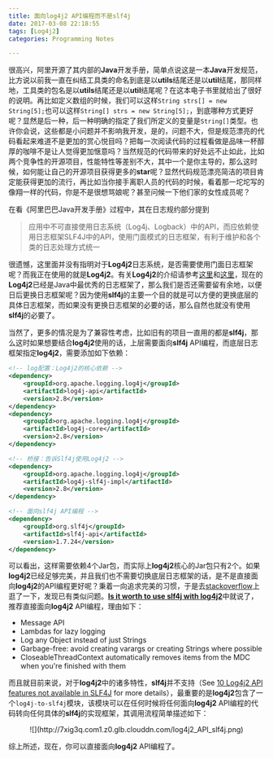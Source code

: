```yaml
---
title: 面向log4j2 API编程而不是slf4j
date: 2017-03-08 22:18:55
tags: [Log4j2]
categories: Programming Notes

---
```


很高兴，阿里开源了其内部的**Java**开发手册，简单点说这是一本**Java**开发规范，比方说以前我一直在纠结工具类的命名到底是以**utils**结尾还是以**util**结尾，那同样地，工具类的包名是以**utils**结尾还是以**util**结尾呢？在这本电子书里就给出了很好的说明。再比如定义数组的时候，我们可以这样`String strs[] = new String[5];`也可以这样`String[] strs = new String[5];`，到底哪种方式更好呢？显然是后一种，后一种明确的指定了我们所定义的变量是`String[]`类型。也许你会说，这些都是小问题并不影响我开发，是的，问题不大，但是规范漂亮的代码看起来难道不是更加的赏心悦目吗？把每一次阅读代码的过程看做是品味一杯醇厚的咖啡不是让人觉得更加惬意吗？当然规范的代码带来的好处远不止如此，比如两个竞争性的开源项目，性能特性等差别不大，其中一个是你主导的，那么这时候，如何能让自己的开源项目获得更多的**star**呢？显然代码规范漂亮简洁的项目肯定能获得更加的流行，再比如当你接手离职人员的代码的时候，看着那一坨坨写的像翔一样的代码，你是不是很想骂娘呢？甚至问候一下他们家的女性成员呢？

在看《阿里巴巴Java开发手册》过程中，其在日志规约部分提到
> 应用中不可直接使用日志系统（Log4j、Logback）中的API，而应依赖使用日志框架SLF4J中的API，使用门面模式的日志框架，有利于维护和各个类的日志处理方式统一

很遗憾，这里面并没有指明对于**Log4j2**日志系统，是否需要使用门面日志框架呢？而我正在使用的就是**Log4j2**。有关**Log4j2**的介绍请参考[这里](http://www.importnew.com/3046.html)和[这里](https://logging.apache.org/log4j/2.x/)，现在的**Log4j2**已经是Java中最优秀的日志框架了，那么我们是否还需要留有余地，以便日后更换日志框架呢？因为使用**slf4j**的主要一个目的就是可以方便的更换底层的具体日志框架，而如果没有更换日志框架的必要的话，那么自然也就没有使用**slf4j**的必要了。

当然了，更多的情况是为了兼容性考虑，比如旧有的项目一直用的都是**slf4j**，那么这时如果想要结合**log4j2**使用的话，上层需要面向**slf4j** API编程，而底层日志框架指定**log4j2**，需要添加如下依赖：

```xml
<!-- log配置：Log4j2的核心依赖 -->
<dependency>
    <groupId>org.apache.logging.log4j</groupId>
    <artifactId>log4j-api</artifactId>
    <version>2.8</version>
</dependency>
<dependency>
    <groupId>org.apache.logging.log4j</groupId>
    <artifactId>log4j-core</artifactId>
    <version>2.8</version>
</dependency>

<!-- 桥接：告诉Slf4j使用Log4j2 -->
<dependency>
    <groupId>org.apache.logging.log4j</groupId>
    <artifactId>log4j-slf4j-impl</artifactId>
    <version>2.8</version>
</dependency>

<!-- 面向slf4j API编程 -->
<dependency>
    <groupId>org.slf4j</groupId>
    <artifactId>slf4j-api</artifactId>
    <version>1.7.24</version>
</dependency>
```

可以看出，这样需要依赖4个Jar包，而实际上**log4j2**核心的Jar包只有2个。如果**log4j2**已经足够完美，并且我们也不需要切换底层日志框架的话，是不是直接面向**log4j2**的API编程更好呢？秉着一向追求完美的习惯，于是去[stackoverflow](http://stackoverflow.com)上逛了一下，发现已有类似问题。[**Is it worth to use slf4j with log4j2**](http://stackoverflow.com/questions/41498021/is-it-worth-to-use-slf4j-with-log4j2)中就说了，推荐直接面向**log4j2** API编程，理由如下：
- Message API
- Lambdas for lazy logging
- Log any Object instead of just Strings
- Garbage-free: avoid creating varargs or creating Strings where possible
- CloseableThreadContext automatically removes items from the MDC when you're finished with them

而且就目前来说，对于**log4j2**中的诸多特性，**slf4j**并不支持（See [10 Log4j2 API features not available in SLF4J](http://stackoverflow.com/questions/41633278/can-we-use-all-features-of-log4j2-if-we-use-it-along-with-slf4j-api/41635246#41635246) for more details），最重要的是**log4j2**包含了一个`log4j-to-slf4j`模块，该模块可以在任何时候将任何面向**log4j2** API编程的代码转向任何具体的**slf4j**的实现框架，其调用流程简单描述如下：

<div align=center>
![](http://7xig3q.com1.z0.glb.clouddn.com/log4j2_API_slf4j.png)
</div>


综上所述，现在，你可以直接面向**log4j2** API编程了。